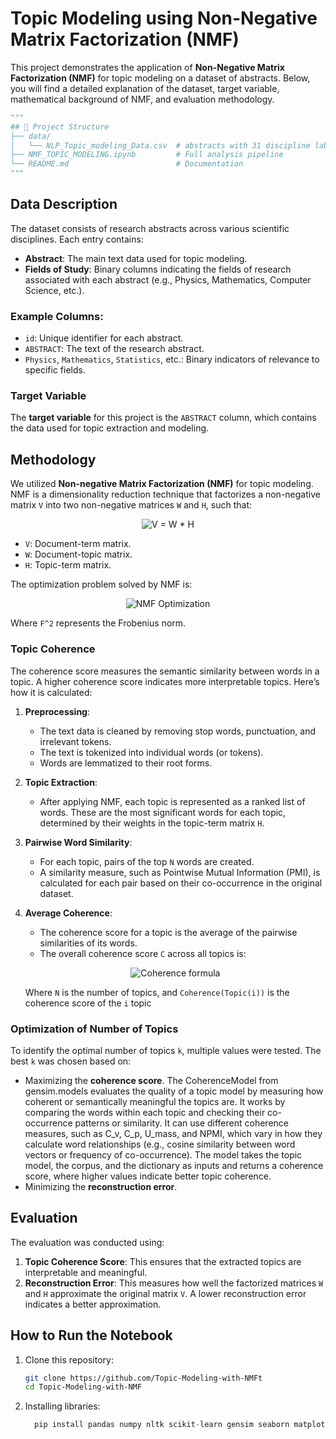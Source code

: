 # Topic Modeling using Non-Negative Matrix Factorization (NMF)

This project demonstrates the application of **Non-Negative Matrix Factorization (NMF)** for topic modeling on a dataset of abstracts. Below, you will find a detailed explanation of the dataset, target variable, mathematical background of NMF, and evaluation methodology.

```python
"""
## 📂 Project Structure
├── data/
│   └── NLP_Topic_modeling_Data.csv  # abstracts with 31 discipline labels
├── NMF_TOPIC_MODELING.ipynb         # Full analysis pipeline
└── README.md                        # Documentation
"""
```

## Data Description

The dataset consists of research abstracts across various scientific disciplines. Each entry contains:

- **Abstract**: The main text data used for topic modeling.
- **Fields of Study**: Binary columns indicating the fields of research associated with each abstract (e.g., Physics, Mathematics, Computer Science, etc.).

### Example Columns:

- `id`: Unique identifier for each abstract.
- `ABSTRACT`: The text of the research abstract.
- `Physics`, `Mathematics`, `Statistics`, etc.: Binary indicators of relevance to specific fields.


### Target Variable

The **target variable** for this project is the `ABSTRACT` column, which contains the data used for topic extraction and modeling.

## Methodology

We utilized **Non-negative Matrix Factorization (NMF)** for topic modeling. NMF is a dimensionality reduction technique that factorizes a non-negative matrix ` V ` into two non-negative matrices ` W ` and ` H `, such that:

<p align="center">
  <img src="https://latex.codecogs.com/svg.latex?\color{white}V\approx&space;W&space;\cdot&space;H" alt="V = W * H">
</p>

- ` V `: Document-term matrix.
- ` W `: Document-topic matrix.
- ` H `: Topic-term matrix.

The optimization problem solved by NMF is:

<p align="center">
  <img src="https://latex.codecogs.com/svg.latex?\color{white}\min&space;\|V&space;-&space;W&space;H\|_F^2&space;\text{&space;subject&space;to&space;}&space;W\geq&space;0,&space;H\geq&space;0" alt="NMF Optimization">
</p>

Where ` F^2 ` represents the Frobenius norm.

### Topic Coherence

The coherence score measures the semantic similarity between words in a topic. A higher coherence score indicates more interpretable topics. Here’s how it is calculated:

1. **Preprocessing**:
   - The text data is cleaned by removing stop words, punctuation, and irrelevant tokens.
   - The text is tokenized into individual words (or tokens).
   - Words are lemmatized to their root forms.

2. **Topic Extraction**:
   - After applying NMF, each topic is represented as a ranked list of words. These are the most significant words for each topic, determined by their weights in the topic-term matrix ` H `.

3. **Pairwise Word Similarity**:
   - For each topic, pairs of the top ` N ` words are created.
   - A similarity measure, such as Pointwise Mutual Information (PMI), is calculated for each pair based on their co-occurrence in the original dataset.

4. **Average Coherence**:
   - The coherence score for a topic is the average of the pairwise similarities of its words.
   - The overall coherence score ` C ` across all topics is:

   <p align="center">
     <img src="https://latex.codecogs.com/svg.latex?\color{white}C=\frac{1}{N}\sum_{i=1}^{N}\text{Coherence}(\text{Topic}_i)" alt="Coherence formula">
   </p>

   Where ` N ` is the number of topics, and ` Coherence(Topic(i)) ` is the coherence score of the ` i ` topic

### Optimization of Number of Topics

To identify the optimal number of topics ` k `, multiple values were tested. The best ` k ` was chosen based on:
- Maximizing the **coherence score**.
The CoherenceModel from gensim.models evaluates the quality of a topic model by measuring how coherent or semantically meaningful the topics are. It works by comparing the words within each topic and checking their co-occurrence patterns or similarity. It can use different coherence measures, such as C_v, C_p, U_mass, and NPMI, which vary in how they calculate word relationships (e.g., cosine similarity between word vectors or frequency of co-occurrence). The model takes the topic model, the corpus, and the dictionary as inputs and returns a coherence score, where higher values indicate better topic coherence.
- Minimizing the **reconstruction error**.

## Evaluation

The evaluation was conducted using:
1. **Topic Coherence Score**: This ensures that the extracted topics are interpretable and meaningful.
2. **Reconstruction Error**: This measures how well the factorized matrices ` W ` and ` H ` approximate the original matrix ` V `. A lower reconstruction error indicates a better approximation.

## How to Run the Notebook

1. Clone this repository:
   ```bash
   git clone https://github.com/Topic-Modeling-with-NMFt
   cd Topic-Modeling-with-NMF
   ```
2. Installing libraries:
   ```python
     pip install pandas numpy nltk scikit-learn gensim seaborn matplotlib wordcloud
   ```
